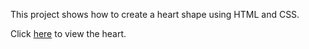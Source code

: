 This project shows how to create a heart shape using HTML and CSS.

Click [here](./index.html) to view the heart. 
